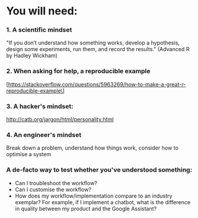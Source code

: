 # You will need:

### 1. A scientific mindset

"If you don’t understand how something works, develop a hypothesis, design some experiments, run them, and record the results."  \(Advanced R by Hadley Wickham\)

### 2. When asking for help, a reproducible example

\[https://stackoverflow.com/questions/5963269/how-to-make-a-great-r-reproducible-example\]

### 3. A hacker's mindset: 

http://catb.org/jargon/html/personality.html 

### 4. An engineer's mindset

Break down a problem, understand how things work, consider how to optimise a system 

### A de-facto way to test whether you've understood something: 

 - Can I troubleshoot the workflow? 
 - Can I customise the workflow? 
 - How does my workflow/implementation compare to an industry exemplar? For example, if I implement a chatbot, what is the difference in quality between my product and the Google Assistant? 


